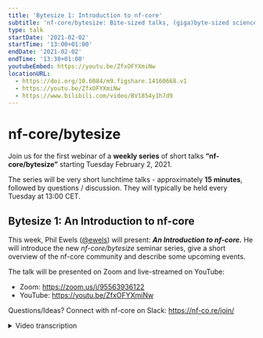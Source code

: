 ```yaml
---
title: 'Bytesize 1: Introduction to nf-core'
subtitle: 'nf-core/bytesize: Bite-sized talks, (giga)byte-sized science!'
type: talk
startDate: '2021-02-02'
startTime: '13:00+01:00'
endDate: '2021-02-02'
endTime: '13:30+01:00'
youtubeEmbed: https://youtu.be/ZfxOFYXmiNw
locationURL:
  - https://doi.org/10.6084/m9.figshare.14160668.v1
  - https://youtu.be/ZfxOFYXmiNw
  - https://www.bilibili.com/video/BV1854y1h7d9
---
```


# nf-core/bytesize

Join us for the first webinar of a **weekly series** of short talks **“nf-core/bytesize”** starting Tuesday February 2, 2021.

The series will be very short lunchtime talks - approximately **15 minutes**, followed by questions / discussion.
They will typically be held every Tuesday at 13:00 CET.

## Bytesize 1: An Introduction to nf-core

This week, Phil Ewels ([@ewels](http://github.com/ewels/)) will present: _**An Introduction to nf-core.**_
He will introduce the new _nf-core/bytesize_ seminar series, give a short overview of the nf-core community
and describe some upcoming events.

The talk will be presented on Zoom and live-streamed on YouTube:

- Zoom: <https://zoom.us/j/95563936122>
- YouTube: <https://youtu.be/ZfxOFYXmiNw>

Questions/Ideas? Connect with nf-core on Slack: <https://nf-co.re/join/>

<details markdown="1"><summary>Video transcription</summary>

:::note
This text has been edited to make it more suitable for readers.
:::

Hello, thank you very much for the introduction.

It is great to get these talks started and speak to everybody today.
Apologies for the slightly last minute kind of announcement of these talks, they cracked up on us slightly, but it's great to see so many people joining today.

Hopefully this will be the start of a really exciting kind of series for us. The talks are deliberately really short and hopefully very focused. Today is a bit of a special one because it's the first one so I'm going to give a very short introduction to <b>nf-core</b> to the project for newcomers and then I am going to talk about the seminar series itself.

And also talk a little bit about the upcoming hackathon. If you have any questions then shout out or Renuka will curate those and we'll take them at the end so for any of you not familiar with nf- core

<b>nf-core</b> is a community effort to collect a curated set of analysis pipelines using Nextflow, the focus being very much on the community, really high quality workflows and working together to make that happen.

Nextflow is a workflow manager, a pipelining tool and the beauty of Nextflow is that it works on almost any computational infrastructure. The pipeline code is portable across all these different systems so you write one pipeline and it can run anywhere - on a cloud, or locally on your HPC.

It is this functionality which really allows a community like <b>nf-core</b> to work where we can build a single work together on a single pipeline and run it in very heterogeneous compute environments.

It is something which is extremely powerful as well, as Nextflow can also handle the different software container systems so you don't have to go and install hundreds of different bioinformatics tools every time you want to run a pipeline.

As long as you are set up with either Docker, Singularity or Conda or in fact also now Shifter and Podman and other containerised tools. All of the <b>nf-core</b> pipelines should work basically out of the box and each pipeline all comes with its own set of software dependencies already pre-packaged for you.

So that is Nextflow. <b>nf-core</b> is kind of a distinct project but of course we are closely tied to Nextflow. What we bring is a set of guidelines to harmonise all the pipelines within the projects. We are a large group of people now, and so we all need to kind of play by the same set of rules and the guidelines.

We provide a lot of helper tools which give additional functionality, both if you are running pipelines or workflow.

That helps to list what is available and download those pipelines so that you can run them on your offline cluster and kind of streamline some of these common workflows. But also for pipeline developers as well: to run automated tests or to build a pipeline from our template.

Finally what many people come to us for, is the resource that the pipelines themselves and so we have a large number of pipelines which are ready to go, some in development, still some some quite mature.

All of them hopefully useful and ready to go, the pipelines are great, the tools are fantastic but none of that happens without the community and that's really the heart of <b>nf-core</b>. What started off as kind of a small unofficial project mostly in Europe. This has really now spread to be fairly global and hopefully as inclusive as possible community.

As Renuka mentioned we are getting people from all over the world contacting us now and getting involved. This comes with its own challenges especially time-zones and things but it is great to see so many of you here.

The heart of this community and the communication is mostly Slack, so if you are not already, then hop onto slack and then you'll find channels for pipelines and also communicate and discuss all the different topics around <b>nf-core</b> and it's a really fun place to be. If you want more details on <b>nf-core</b> itself you can check out the publication on the [website](https://nf-co.re/publications).

What is this Bytesize? Bytesize is a new seminar series that we are starting off and nf-core has grown and more people were involved.

A lot of people have been wanting to get involved and get up to speed with how things work.
And there has been an increasing demand for training materials and documentation.
This hopefully is kind of another arrow in our quiver for that.

It is like a bit more material that we can start to generate training materials basically for newcomers. We'll be doing these as live seminars and that's partly to spread them out over time so that they're not too big an ask of any one person at any given time.

We will be spreading them out between speakers so it will not just be me talking every single week and also we have a question and answer session. Afterwards as well as that all of these talks are going out live to youtube where they will also be archived and curated into playlists so that they are easily accessible.

We are also thinking that we are going to put these in a prominent space on the <b>nf-core</b> website. And hopefully it might even start to associate the talks with videos there along with some written material where appropriate.

So this will be a kind of good way to take out specific focused topics, talk about them in detail and then if you're following along with the series you can learn as you go along. But also we can refer back to these talks if people ask us questions which are related and I have to thank Renuka for the excellent name suggestion and tagline which I think is very catchy.

We are aiming to try and do just 15 minutes of actual talking and it is because it is a kind of lunch-time seminar so we do not want to take too much time out of your day

We are going to try and do every Tuesday lunchtime in Europe, hopefully this time will work for other time zones as well.

We are going to try and keep each talk as focused as possible on specific topics so not too broad as many of our previous training talks have been.

We have been kind of the core team; the outreach team has been working quite hard the last few weeks and trying to think up different things. Our initial focus is going to be trying to cover some of the common training topics and topics which will be important for the hackathon.

This is really to try and bring everybody up to the same starting point so that when we do the hackathon you already know how to get started. This is an important note on the upcoming hackathon - previously we have had these meetings as a combination of training and actual writing code. But this time we're going to try and pull the training out a little bit, and spread that out over this seminar series instead and focus specifically on really like writing for the hackathon and make it a bit more a bit more intense.

So this seminar series is a good way to keep on track of everything and make sure that when you hit the hackathon you hit the ground running. We've got a lot of other ideas in addition to these listed here and this might change so we're going to be announcing these as we did today's talk. Hopefully with a bit more warning through the nf-core website.

We have the ‘[Events](https://nf-co.re/events)’ page, it was just suggested a moment ago that we make this a bit prominent. It is now listed as a main button in the top navigation which you can find easily that will list all the talks, when they are and what they are about.

We have a dedicated Slack channel on the nf-core Slack and you can pop in there to ask questions about any of the talks. We will try and scoop them up and of course we will be announcing them via our Twitter feed as well and we are really keen to hear what you'd like to know about.

So far the topics that we have come up with, the things that are commonly asked about within the nf-core Slack which are common topics of confusion or things which we think will help people. But of course we are going to want input from the community.

So jump onto that Slack channel and fire away with any ideas of things you would like to see short talks on and I will put them into the list and see if we can cover them. If you would like to give any talks we are are looking for more speakers always, so if you are if you are interested in giving a talk on any topic then please wave your hand, okay?

So that is the talk series. Also announced today is the nf-hackathon and this is our next big event as <b>nf-core</b> has grown over the past couple of years. We started off with really very small very informal hackathons and then they have kind of become more formalized, bigger, and more inclusive as we have gone along.

I am hoping that this next one will be a natural growth.

They have actually become one of my favorite parts of working with nf-core. Getting everyone together either in person or virtually and kind of having a real focused time to work together.
It is really evident then the community aspect because everyone is working together and chatting and you kind of see everyone's contributions.

Because of the ongoing pandemic the next hackathon will be hosted virtually, so it will all be online. It is going to be towards the end of March the 22nd - 24th.

We have done it at the start of the week with the intention that for people who are working on a project they will be kind of a tail off at the end of the week. So an unofficial hackathon can continue afterwards if you would like to.

Lots of good reasons to attend - of course we will all be there so you can come and hang out with us. This year Harshil suggested that we try and push this live pair programming which is becoming more and more possible with different code editors like Atom and Vscode.

So if we have two or more people working on the same chunk of code or the same idea, we can all hop into the same session and basically co-edit the same file live.

Even if it is just one person typing it is a nice way to actually kind of feel like we are sitting next to one another even though we might be on different continents. There is going to be quite a lot of focus on DSL2 (domain-specific language) too - the next iteration of the Nextflow syntax.

So if you have been hearing about this for a while but have never quite taken the plunge the hackathon is a great place to do. Because we are going to be doing lots of focused work on it, and leading up to that with some training materials. So it is a really good way to fully immerse yourself in this new world.

Speaking for myself as well there is also important stuff like Maxime has already started working on the collaborative playlist on spotify. So we can all get a groove on and of course um we are hoping to send out like we did for the last online hackathon.

If you sign up in time we are hoping to send out some little goodie bags with some <b>nf-core</b> stash, so that is reason alone. To be honest i'm not sure if it is 100% confirmed yet, but maybe a little something like this might be coming through your letterbox - some very fancy socks. Again thank you Renuka for this as we will see. No promises!

Just like the Bytesize we would love your help with the hackathon as well. The organization is a big job and it started already but there are some key things that we would really like extra people on board for. As this is online and we are becoming more global, it would be great if we could try to spread the hackathon out across different time zones and get more people outside of Europe involved - in the Americas or in Asia.

One of the ideas we had for that is just to have a handful of people who are in those different time zones or potentially willing to stay up late, so we know for certain that there is going to be at least one person around at any given time. Then we can try and keep the hackathon kind of rolling 24 hours which should be brilliant. Then if new people are hopping on and they do not know where to start or where to look, at least they know there is going to be someone responding to the messages and Slack.

If you would like to volunteer for that and if you're in a funky time zone that would be fantastic. We've also got the different hackathon projects, so we are looking for people to take the lead on those. For a similar reason, people coming in and wanting to know where to start or who to talk to, get a feel for which of the subtasks and what they could work on.

We are also looking for ideas for what people should work on different tasks and all of this is being organized through Slack.

So hop onto the new hackathon March 2021 Slack channel and either say that you would like to be involved or suggest any ideas. I should have put the link in here but there is also a webpage on the nf-core website for this.

Maybe I can share my screen window quickly just so you can see what I am talking about. Here you can see I am on the <b>nf-core</b> website. If I hop onto the '[Events](https://nf-co.re/events)' page , you can see that we have a page about today's talk. This one right now with links and everything.

There is also a page about the upcoming hackathon so if you click here, you will find the link to register. This is non-binding it does not cost anything to join a hackathon; it just helps us know roughly who is going to be there; also which projects people are interested in/working on, and if you want any of that cool stash then you have to put your address in so we can post it to you.

And then there are details about when it is going to be and how it is going to work. And this page will grow as the hackathon gets closer. You can also see some of the ideas that we are working on for different kinds of tasks to work on the project.

Great, that is my 15 minutes! So as I finish every talk, come and join our community if you are not already. we operate on Github, Slack, Twitter, Youtube and you can find all the details on how to join all of those on our website.

I did not introduce myself very much at the start but my name is Phil. I work at SciLifelab and I live in Sweden as well at the NGI. This lovely view I took with my new toy - it is about 70 meters above where I am sitting right now, when the sun was shining a couple of days ago

With that I am happy to take any questions. Please pop them into the Zoom chat or Slack, and Renuka can relay to me.

### Q&A

Renuka:
Thanks very much Phil and thanks everyone for listening. We have a question in the chat. Vidya wants to know whether there will be any talks on how to run <b>nf-core</b> on a grid system, like running on Slurm.

Phil:
Yeah I mean that is quite a specific question. Not so much nf-core, but that is more of a Nextflow issue we are going to talk about. One of the first talks will be about how to set up <b>nf-core</b> configs.
So we have a few different ways to bring in Nextflow configuration into the <b>nf-core</b> pipelines and to make that easy for you.

We have plenty of people using <b>nf-core</b> pipelines on Slurm, myself included and so that would be a good place to start. There is a talk coming up about that and also head over to Slack, we have a channel called configs which is designed for questions like this.

Renuka:
Okay thank you and there do not seem to be any more questions in our chat here.
Yeah so that seems to be it basically.

Phil:
I am sorry I meant to say I totally forgot I need to put on the finish line as well.
We need to put a big hands up and thank you to the Chan Zuckerberg Initiative (CZI).
These hackathons and these Bytesize talks are supported through a grant that was received from the CZI, the EOS programme (Essential Open Source for Science) project.

So Renuka who is organizing all these behind the scenes, she is partly funded by this and also
a lot of the backend stuff is helped through that. So it would be very difficult to do this without their help and we are very grateful. Remember to put that logo into the next talk!

There is also a question now about whether there is an agenda somewhere for the <b>nf-core</b> talks.
Yes, there will be so this will come up on the nf website under the ‘Events’ page.

We are just finalizing who is going to give which talks on which days.

As soon as we have settled on those, we are going to start adding them to the <b>nf-core</b> website, so check them out. I think when they are added to the <b>nf-core</b> website they automatically pop into Slack in a channel called #events so if you join that channel, you will see them appear there.

And we are also going to announce them on #Bytesize as they are coming up.

</details>
